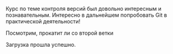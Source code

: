 Курс по теме контроля версий был довольно интересным и познавательным.
Интересно в дальнейшем попробовать Git в практической деятельности!

Посмотрим, прокатит ли со второй ветки

Загрузка прошла успешно. 